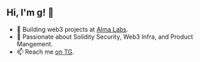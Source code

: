 ## Hi, I'm g! 👋

- 🔭 Building web3 projects at [Alma Labs](https://almalabs.io).
- 💬 Passionate about Solidity Security, Web3 Infra, and Product Mangement.
- 📫 Reach me [on TG](https://t.me/larrettgee).

